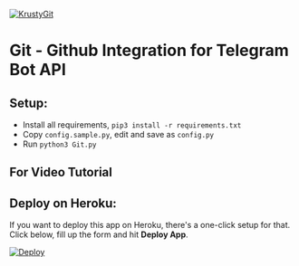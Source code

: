 [![KrustyGit](https://img.shields.io/badge/Github-Notifications-Bot?logo=telegram)](https://t.me/krustygitbot)

# Git - Github Integration for Telegram Bot API

## Setup:
- Install all requirements, `pip3 install -r requirements.txt`
- Copy `config.sample.py`, edit and save as `config.py`
- Run `python3 Git.py`

## For Video Tutorial


## Deploy on Heroku:
If you want to deploy this app on Heroku, there's a one-click setup for that. Click below, fill up the form and hit **Deploy App**.

[![Deploy](https://www.herokucdn.com/deploy/button.svg)](https://heroku.com/deploy?template=https://github.com/shukurenaibotcreate/Github-Notifications-Bot)
